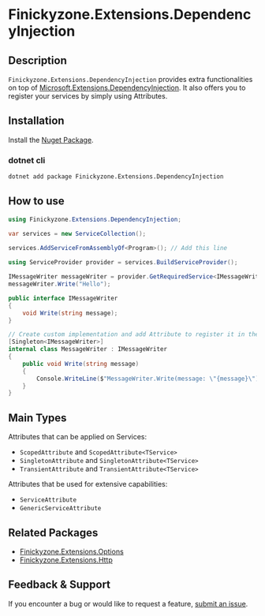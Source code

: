 # Finickyzone.Extensions.DependencyInjection

## Description

`Finickyzone.Extensions.DependencyInjection` provides extra functionalities on top
of [Microsoft.Extensions.DependencyInjection](https://www.nuget.org/packages/Microsoft.Extensions.DependencyInjection).
It also offers you to register your services by simply using Attributes.

## Installation

Install the [Nuget Package](https://www.nuget.org/packages/Finickyzone.Extensions.DependencyInjection).

### dotnet cli

```bash
dotnet add package Finickyzone.Extensions.DependencyInjection
```

## How to use

```csharp
using Finickyzone.Extensions.DependencyInjection;

var services = new ServiceCollection();
    
services.AddServiceFromAssemblyOf<Program>(); // Add this line

using ServiceProvider provider = services.BuildServiceProvider();

IMessageWriter messageWriter = provider.GetRequiredService<IMessageWriter>()!;
messageWriter.Write("Hello");

public interface IMessageWriter
{
    void Write(string message);
}

// Create custom implementation and add Attribute to register it in the DI container
[Singleton<IMessageWriter>]
internal class MessageWriter : IMessageWriter
{
    public void Write(string message)
    {
        Console.WriteLine($"MessageWriter.Write(message: \"{message}\")");
    }
}
```

## Main Types

Attributes that can be applied on Services:

- `ScopedAttribute` and `ScopedAttribute<TService>`
- `SingletonAttribute` and `SingletonAttribute<TService>`
- `TransientAttribute` and `TransientAttribute<TService>`

Attributes that be used for extensive capabilities:

- `ServiceAttribute`
- `GenericServiceAttribute`

## Related Packages

- [Finickyzone.Extensions.Options](https://www.nuget.org/packages/Finickyzone.Extensions.Options)
- [Finickyzone.Extensions.Http](https://www.nuget.org/packages/Finickyzone.Extensions.Http)

## Feedback & Support

If you encounter a bug or would like to request a
feature, [submit an issue](https://github.com/finickyzone/dotnet-extensions/issues/new/choose).